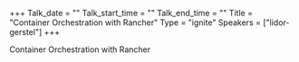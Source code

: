 +++
Talk_date = ""
Talk_start_time = ""
Talk_end_time = ""
Title = "Container Orchestration with Rancher"
Type = "ignite"
Speakers = ["lidor-gerstel"]
+++

Container Orchestration with Rancher
